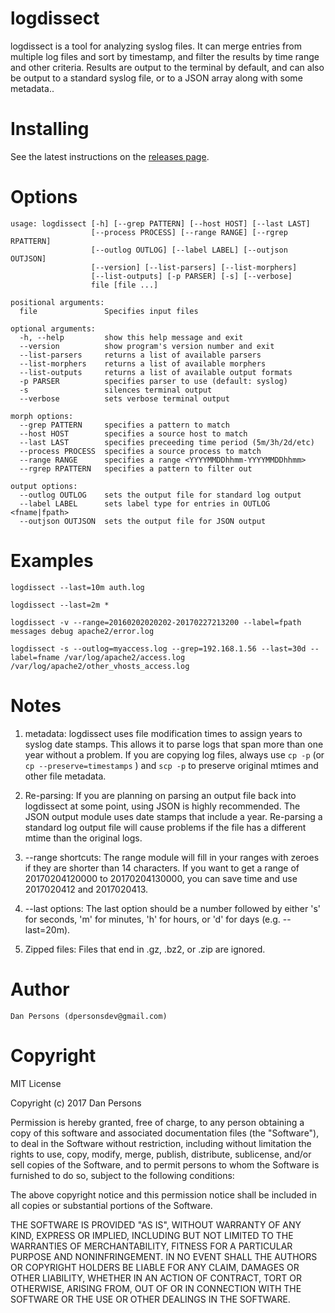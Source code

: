 # logdissect
logdissect is a tool for analyzing syslog files. It can merge entries from multiple log files and sort by timestamp, and filter the results by time range and other criteria. Results are output to the terminal by default, and can also be output to a standard syslog file, or to a JSON array along with some metadata..

# Installing
See the latest instructions on the [releases page](https://github.com/dogoncouch/logdissect/releases).

# Options

    usage: logdissect [-h] [--grep PATTERN] [--host HOST] [--last LAST]
                      [--process PROCESS] [--range RANGE] [--rgrep RPATTERN]
                      [--outlog OUTLOG] [--label LABEL] [--outjson OUTJSON]
                      [--version] [--list-parsers] [--list-morphers]
                      [--list-outputs] [-p PARSER] [-s] [--verbose]
                      file [file ...]
    
    positional arguments:
      file               Specifies input files
    
    optional arguments:
      -h, --help         show this help message and exit
      --version          show program's version number and exit
      --list-parsers     returns a list of available parsers
      --list-morphers    returns a list of available morphers
      --list-outputs     returns a list of available output formats
      -p PARSER          specifies parser to use (default: syslog)
      -s                 silences terminal output
      --verbose          sets verbose terminal output
    
    morph options:
      --grep PATTERN     specifies a pattern to match
      --host HOST        specifies a source host to match
      --last LAST        specifies preceeding time period (5m/3h/2d/etc)
      --process PROCESS  specifies a source process to match
      --range RANGE      specifies a range <YYYYMMDDhhmm-YYYYMMDDhhmm>
      --rgrep RPATTERN   specifies a pattern to filter out
    
    output options:
      --outlog OUTLOG    sets the output file for standard log output
      --label LABEL      sets label type for entries in OUTLOG <fname|fpath>
      --outjson OUTJSON  sets the output file for JSON output

# Examples
    
    logdissect --last=10m auth.log
    
    logdissect --last=2m *
    
    logdissect -v --range=20160202020202-20170227213200 --label=fpath messages debug apache2/error.log
    
    logdissect -s --outlog=myaccess.log --grep=192.168.1.56 --last=30d --label=fname /var/log/apache2/access.log /var/log/apache2/other_vhosts_access.log

# Notes
1. metadata: logdissect uses file modification times to assign years to syslog date stamps. This allows it to parse logs that span more than one year without a problem. If you are copying log files, always use `` cp -p `` (or `` cp --preserve=timestamps `` ) and `` scp -p `` to preserve original mtimes and other file metadata.

2. Re-parsing: If you are planning on parsing an output file back into logdissect at some point, using JSON is highly recommended. The JSON output module uses date stamps that include a year. Re-parsing a standard log output file will cause problems if the file has a different mtime than the original logs.

3. --range shortcuts: The range module will fill in your ranges with zeroes if they are shorter than 14 characters. If you want to get a range of 20170204120000 to 20170204130000, you can save time and use 2017020412 and 2017020413.

4. --last options: The last option should be a number followed by either 's' for seconds, 'm' for minutes, 'h' for hours, or 'd' for days (e.g. --last=20m).

5. Zipped files: Files that end in .gz, .bz2, or .zip are ignored.

# Author
    Dan Persons (dpersonsdev@gmail.com)

# Copyright
MIT License

Copyright (c) 2017 Dan Persons

Permission is hereby granted, free of charge, to any person obtaining a copy
of this software and associated documentation files (the "Software"), to deal
in the Software without restriction, including without limitation the rights
to use, copy, modify, merge, publish, distribute, sublicense, and/or sell
copies of the Software, and to permit persons to whom the Software is
furnished to do so, subject to the following conditions:

The above copyright notice and this permission notice shall be included in all
copies or substantial portions of the Software.

THE SOFTWARE IS PROVIDED "AS IS", WITHOUT WARRANTY OF ANY KIND, EXPRESS OR
IMPLIED, INCLUDING BUT NOT LIMITED TO THE WARRANTIES OF MERCHANTABILITY,
FITNESS FOR A PARTICULAR PURPOSE AND NONINFRINGEMENT. IN NO EVENT SHALL THE
AUTHORS OR COPYRIGHT HOLDERS BE LIABLE FOR ANY CLAIM, DAMAGES OR OTHER
LIABILITY, WHETHER IN AN ACTION OF CONTRACT, TORT OR OTHERWISE, ARISING FROM,
OUT OF OR IN CONNECTION WITH THE SOFTWARE OR THE USE OR OTHER DEALINGS IN THE
SOFTWARE.
